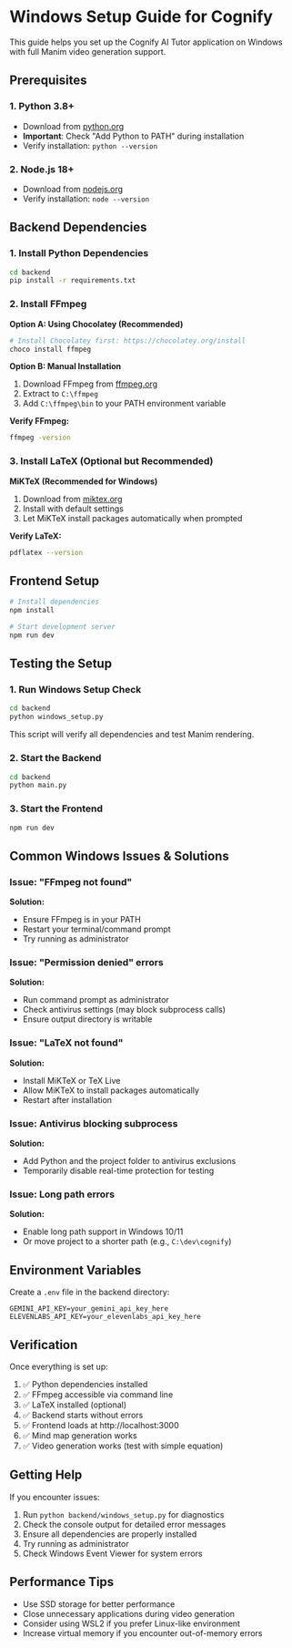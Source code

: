# Windows Setup Guide for Cognify

This guide helps you set up the Cognify AI Tutor application on Windows with full Manim video generation support.

## Prerequisites

### 1. Python 3.8+
- Download from [python.org](https://www.python.org/downloads/)
- **Important**: Check "Add Python to PATH" during installation
- Verify installation: `python --version`

### 2. Node.js 18+
- Download from [nodejs.org](https://nodejs.org/)
- Verify installation: `node --version`

## Backend Dependencies

### 1. Install Python Dependencies
```bash
cd backend
pip install -r requirements.txt
```

### 2. Install FFmpeg
**Option A: Using Chocolatey (Recommended)**
```bash
# Install Chocolatey first: https://chocolatey.org/install
choco install ffmpeg
```

**Option B: Manual Installation**
1. Download FFmpeg from [ffmpeg.org](https://ffmpeg.org/download.html)
2. Extract to `C:\ffmpeg`
3. Add `C:\ffmpeg\bin` to your PATH environment variable

**Verify FFmpeg:**
```bash
ffmpeg -version
```

### 3. Install LaTeX (Optional but Recommended)
**MiKTeX (Recommended for Windows)**
1. Download from [miktex.org](https://miktex.org/download)
2. Install with default settings
3. Let MiKTeX install packages automatically when prompted

**Verify LaTeX:**
```bash
pdflatex --version
```

## Frontend Setup

```bash
# Install dependencies
npm install

# Start development server
npm run dev
```

## Testing the Setup

### 1. Run Windows Setup Check
```bash
cd backend
python windows_setup.py
```

This script will verify all dependencies and test Manim rendering.

### 2. Start the Backend
```bash
cd backend
python main.py
```

### 3. Start the Frontend
```bash
npm run dev
```

## Common Windows Issues & Solutions

### Issue: "FFmpeg not found"
**Solution:**
- Ensure FFmpeg is in your PATH
- Restart your terminal/command prompt
- Try running as administrator

### Issue: "Permission denied" errors
**Solution:**
- Run command prompt as administrator
- Check antivirus settings (may block subprocess calls)
- Ensure output directory is writable

### Issue: "LaTeX not found"
**Solution:**
- Install MiKTeX or TeX Live
- Allow MiKTeX to install packages automatically
- Restart after installation

### Issue: Antivirus blocking subprocess
**Solution:**
- Add Python and the project folder to antivirus exclusions
- Temporarily disable real-time protection for testing

### Issue: Long path errors
**Solution:**
- Enable long path support in Windows 10/11
- Or move project to a shorter path (e.g., `C:\dev\cognify`)

## Environment Variables

Create a `.env` file in the backend directory:
```env
GEMINI_API_KEY=your_gemini_api_key_here
ELEVENLABS_API_KEY=your_elevenlabs_api_key_here
```

## Verification

Once everything is set up:

1. ✅ Python dependencies installed
2. ✅ FFmpeg accessible via command line
3. ✅ LaTeX installed (optional)
4. ✅ Backend starts without errors
5. ✅ Frontend loads at http://localhost:3000
6. ✅ Mind map generation works
7. ✅ Video generation works (test with simple equation)

## Getting Help

If you encounter issues:

1. Run `python backend/windows_setup.py` for diagnostics
2. Check the console output for detailed error messages
3. Ensure all dependencies are properly installed
4. Try running as administrator
5. Check Windows Event Viewer for system errors

## Performance Tips

- Use SSD storage for better performance
- Close unnecessary applications during video generation
- Consider using WSL2 if you prefer Linux-like environment
- Increase virtual memory if you encounter out-of-memory errors

